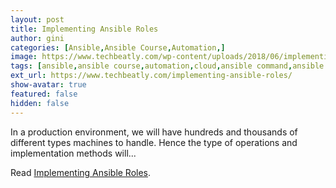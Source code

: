 ```yaml
---
layout: post
title: Implementing Ansible Roles
author: gini
categories: [Ansible,Ansible Course,Automation,]
image: https://www.techbeatly.com/wp-content/uploads/2018/06/implementing-ansible-roles-1024x576.png
tags: [ansible,ansible course,automation,cloud,ansible command,ansible doc,ansible playbook,ansible roles,ansible training,implementing roles,]
ext_url: https://www.techbeatly.com/implementing-ansible-roles/
show-avatar: true
featured: false
hidden: false
---
```


In a production environment, we will have hundreds and thousands of different types machines to handle. Hence the type of operations and implementation methods will&#46;&#46;&#46;

Read [Implementing Ansible Roles](https://www.techbeatly.com/implementing-ansible-roles/).